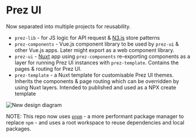 # Prez UI
Now separated into multiple projects for reusability.

- `prez-lib` - for JS logic for API request & [N3.js](https://github.com/rdfjs/N3.js) store patterns
- `prez-components` - Vue.js component library to be used by `prez-ui` & other Vue.js apps. Later might export as a web component library.
- `prez-ui` - [Nuxt](https://nuxt.com/) app using `prez-components` re-exporting components as a layer for running Prez UI instances with `prez-template`. Contains the pages & routing for Prez UI.
- `prez-template` - a Nuxt template for customisable Prez UI themes. Inherits the components & page routing which can be overridden by using Nuxt layers. Intended to published and used as a NPX create template

![New design diagram](design.png)

NOTE: This repo now uses [`pnpm`](https://pnpm.io) - a more performant package manager to replace `npm` - and uses a root workspace to reuse dependencies and local packages.
